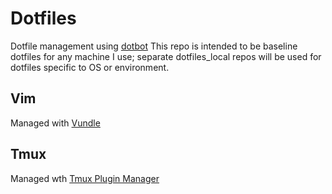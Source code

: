 # Dotfiles
Dotfile management using [dotbot](https://github.com/anishathalye/dotbot)
This repo is intended to be baseline dotfiles for any machine I use; separate dotfiles_local repos will be used for dotfiles specific to OS or environment.

## Vim
Managed with [Vundle](https://github.com/VundleVim/Vundle.vim)

## Tmux
Managed wth [Tmux Plugin Manager](https://github.com/tmux-plugins/tpm)
